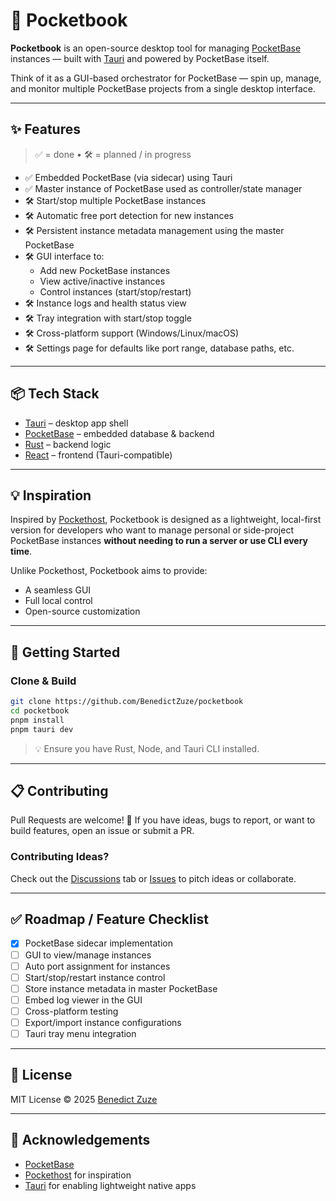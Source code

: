 # 🧾 Pocketbook

**Pocketbook** is an open-source desktop tool for managing [PocketBase](https://pocketbase.io/) instances — built with [Tauri](https://tauri.app/) and powered by PocketBase itself.

Think of it as a GUI-based orchestrator for PocketBase — spin up, manage, and monitor multiple PocketBase projects from a single desktop interface.

---

## ✨ Features

> ✅ = done • 🛠️ = planned / in progress

- ✅ Embedded PocketBase (via sidecar) using Tauri
- ✅ Master instance of PocketBase used as controller/state manager
- 🛠️ Start/stop multiple PocketBase instances
- 🛠️ Automatic free port detection for new instances
- 🛠️ Persistent instance metadata management using the master PocketBase
- 🛠️ GUI interface to:
  - Add new PocketBase instances
  - View active/inactive instances
  - Control instances (start/stop/restart)
- 🛠️ Instance logs and health status view
- 🛠️ Tray integration with start/stop toggle
- 🛠️ Cross-platform support (Windows/Linux/macOS)
- 🛠️ Settings page for defaults like port range, database paths, etc.

---

## 📦 Tech Stack

- [Tauri](https://tauri.app/) – desktop app shell
- [PocketBase](https://pocketbase.io/) – embedded database & backend
- [Rust](https://www.rust-lang.org/) – backend logic
- [React](https://reactjs.org/) – frontend (Tauri-compatible)

---

## 💡 Inspiration

Inspired by [Pockethost](https://pockethost.io), Pocketbook is designed as a lightweight, local-first version for developers who want to manage personal or side-project PocketBase instances **without needing to run a server or use CLI every time**.

Unlike Pockethost, Pocketbook aims to provide:

- A seamless GUI
- Full local control
- Open-source customization

---

## 🚀 Getting Started

### Clone & Build

```bash
git clone https://github.com/BenedictZuze/pocketbook
cd pocketbook
pnpm install
pnpm tauri dev
```

> 💡 Ensure you have Rust, Node, and Tauri CLI installed.

---

## 📋 Contributing

Pull Requests are welcome! 🙌
If you have ideas, bugs to report, or want to build features, open an issue or submit a PR.

### Contributing Ideas?

Check out the [Discussions](https://github.com/BenedictZuze/pocketbook/discussions) tab or [Issues](https://github.com/BenedictZuze/pocketbook/issues) to pitch ideas or collaborate.

---

## ✅ Roadmap / Feature Checklist

- [x] PocketBase sidecar implementation
- [ ] GUI to view/manage instances
- [ ] Auto port assignment for instances
- [ ] Start/stop/restart instance control
- [ ] Store instance metadata in master PocketBase
- [ ] Embed log viewer in the GUI
- [ ] Cross-platform testing
- [ ] Export/import instance configurations
- [ ] Tauri tray menu integration

---

## 📄 License

MIT License © 2025 [Benedict Zuze](https://github.com/BenedictZuze)

---

## 🙏 Acknowledgements

- [PocketBase](https://pocketbase.io)
- [Pockethost](https://pockethost.io) for inspiration
- [Tauri](https://tauri.app) for enabling lightweight native apps
